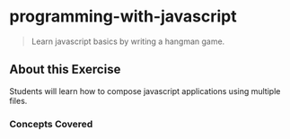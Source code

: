 # programming-with-javascript
> Learn javascript basics by writing a hangman game.

## About this Exercise
Students will learn how to compose javascript applications using multiple files.

### Concepts Covered
